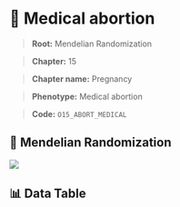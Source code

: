 # 🧪 Medical abortion

> **Root:** Mendelian Randomization

> **Chapter:** 15  

> **Chapter name:** Pregnancy

> **Phenotype:** Medical abortion  

> **Code:** `O15_ABORT_MEDICAL`

## 🧬 Mendelian Randomization  

<img src="/MR/Figures/Forward/O15_ABORT_MEDICAL.png"/>

## 📊 Data Table

<CsvTableMRF src="/public/MR/Data/Forward/O15_ABORT_MEDICAL.csv"/>
